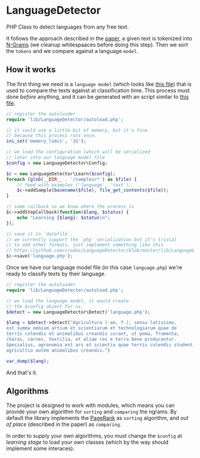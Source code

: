 LanguageDetector
================

PHP Class to detect languages from any free text.

It follows the approach described in the [paper](http://scholar.google.com.py/scholar?q=N-Gram-Based+Text+Categorization), a given text is tokenized into [N-Grams](http://en.wikipedia.org/wiki/N-gram) (we cleanup whitespaaces before doing this step). Then we sort the `tokens` and we compare against a language `model`.

How it works
------------

The first thing we need is a `language model` (which looks like [this file](https://github.com/crodas/LanguageDetector/blob/master/example/datafile.php)) that is used to compare the texts against at classification time. This process must done *before* anything, and it can be generated with an script similar to [this file](https://github.com/crodas/LanguageDetector/blob/master/example/learn.php).

```php
// register the autoloader
require 'lib/LanguageDetector/autoload.php';

// it could use a little bit of memory, but it's fine
// because this process runs once.
ini_set('memory_limit', '1G');

// we load the configuration (which will be serialized
// later into our language model file
$config = new LanguageDetector\Config;

$c = new LanguageDetector\Learn($config);
foreach (glob(__DIR__ . '/samples/*') as $file) { 
    // feed with examples ('language', 'text');
    $c->addSample(basename($file), file_get_contents($file));
}

// some callback so we know where the process is 
$c->addStepCallback(function($lang, $status) {
    echo "Learning {$lang}: $status\n";
});

// save it in `datafile`. 
// we currently support the `php` serialization but it's trivial
// to add other formats, just implement something like this 
// https://github.com/crodas/LanguageDetector/blob/master/lib/LanguageDetector/Format/PHP.php
$c->save('language.php');
```

Once we have our language model file (in this case `language.php`) we're ready to classify texts by their language.

```php
// register the autoloader
require 'lib/LanguageDetector/autoload.php';

// we load the language model, it would create
// the $config object for us.
$detect = new LanguageDetector\Detect('language.php');

$lang = $detect->detect("Agricultura (-ae, f.), sensu latissimo, 
est summa omnium artium et scientiarum et technologiarum quae de 
terris colendis et animalibus creandis curant, ut poma, frumenta, 
charas, carnes, textilia, et aliae res e terra bene producantur. 
Specialius, agronomia est ars et scientia quae terris colendis student, 
agricultio autem animalibus creandis.")

var_dump($lang);
```

And that's it.

Algorithms
----------

The project is designed to work with modules, which means you can provide your own algorithm for `sorting` and `comparing` the ngrams. By default the library implements the [PageRank](http://en.wikipedia.org/wiki/PageRank) as `sorting` algorithm, and *out of place* (described in the paper) as `comparing`. 

In order to supply your own algorithms, you must change the `$config` at *learning stage* to load your own classes (which by the way should implement some interaces).
